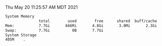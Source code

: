Thu May 20 11:25:57 AM MDT 2021
```bash
System Memory
               total        used        free      shared  buff/cache   available
Mem:           7.7Gi       666Mi       4.8Gi       3.0Mi       2.3Gi       6.7Gi
Swap:          7.7Gi          0B       7.7Gi
System Storage
405M	.
```
